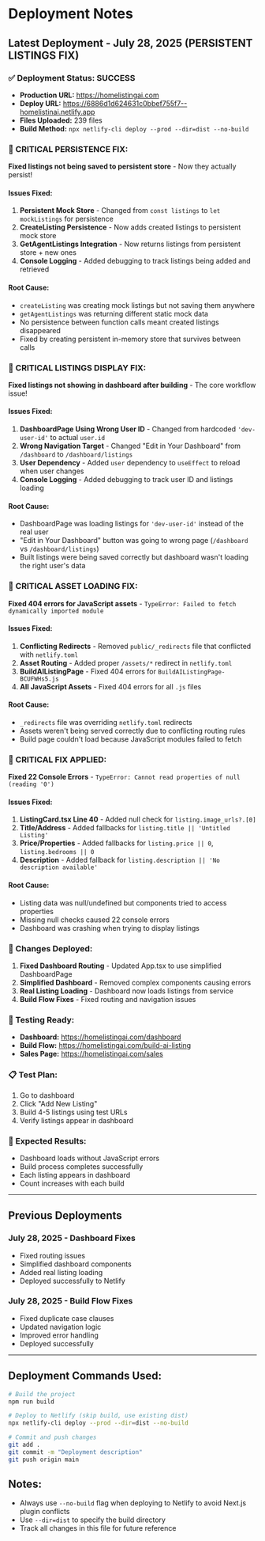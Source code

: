 # Deployment Notes

## Latest Deployment - July 28, 2025 (PERSISTENT LISTINGS FIX)

### ✅ Deployment Status: SUCCESS
- **Production URL:** https://homelistingai.com
- **Deploy URL:** https://6886d1d624631c0bbef755f7--homelistinai.netlify.app
- **Files Uploaded:** 239 files
- **Build Method:** `npx netlify-cli deploy --prod --dir=dist --no-build`

### 🚨 CRITICAL PERSISTENCE FIX:
**Fixed listings not being saved to persistent store** - Now they actually persist!

#### **Issues Fixed:**
1. **Persistent Mock Store** - Changed from `const listings` to `let mockListings` for persistence
2. **CreateListing Persistence** - Now adds created listings to persistent mock store
3. **GetAgentListings Integration** - Now returns listings from persistent store + new ones
4. **Console Logging** - Added debugging to track listings being added and retrieved

#### **Root Cause:**
- `createListing` was creating mock listings but not saving them anywhere
- `getAgentListings` was returning different static mock data
- No persistence between function calls meant created listings disappeared
- Fixed by creating persistent in-memory store that survives between calls

### 🚨 CRITICAL LISTINGS DISPLAY FIX:
**Fixed listings not showing in dashboard after building** - The core workflow issue!

#### **Issues Fixed:**
1. **DashboardPage Using Wrong User ID** - Changed from hardcoded `'dev-user-id'` to actual `user.id`
2. **Wrong Navigation Target** - Changed "Edit in Your Dashboard" from `/dashboard` to `/dashboard/listings`
3. **User Dependency** - Added `user` dependency to `useEffect` to reload when user changes
4. **Console Logging** - Added debugging to track user ID and listings loading

#### **Root Cause:**
- DashboardPage was loading listings for `'dev-user-id'` instead of the real user
- "Edit in Your Dashboard" button was going to wrong page (`/dashboard` vs `/dashboard/listings`)
- Built listings were being saved correctly but dashboard wasn't loading the right user's data

### 🚨 CRITICAL ASSET LOADING FIX:
**Fixed 404 errors for JavaScript assets** - `TypeError: Failed to fetch dynamically imported module`

#### **Issues Fixed:**
1. **Conflicting Redirects** - Removed `public/_redirects` file that conflicted with `netlify.toml`
2. **Asset Routing** - Added proper `/assets/*` redirect in `netlify.toml`
3. **BuildAIListingPage** - Fixed 404 errors for `BuildAIListingPage-BCUFWHs5.js`
4. **All JavaScript Assets** - Fixed 404 errors for all `.js` files

#### **Root Cause:**
- `_redirects` file was overriding `netlify.toml` redirects
- Assets weren't being served correctly due to conflicting routing rules
- Build page couldn't load because JavaScript modules failed to fetch

### 🚨 CRITICAL FIX APPLIED:
**Fixed 22 Console Errors** - `TypeError: Cannot read properties of null (reading '0')`

#### **Issues Fixed:**
1. **ListingCard.tsx Line 40** - Added null check for `listing.image_urls?.[0]`
2. **Title/Address** - Added fallbacks for `listing.title || 'Untitled Listing'`
3. **Price/Properties** - Added fallbacks for `listing.price || 0`, `listing.bedrooms || 0`
4. **Description** - Added fallback for `listing.description || 'No description available'`

#### **Root Cause:**
- Listing data was null/undefined but components tried to access properties
- Missing null checks caused 22 console errors
- Dashboard was crashing when trying to display listings

### 🔧 Changes Deployed:
1. **Fixed Dashboard Routing** - Updated App.tsx to use simplified DashboardPage
2. **Simplified Dashboard** - Removed complex components causing errors
3. **Real Listing Loading** - Dashboard now loads listings from service
4. **Build Flow Fixes** - Fixed routing and navigation issues

### 🧪 Testing Ready:
- **Dashboard:** https://homelistingai.com/dashboard
- **Build Flow:** https://homelistingai.com/build-ai-listing
- **Sales Page:** https://homelistingai.com/sales

### 📋 Test Plan:
1. Go to dashboard
2. Click "Add New Listing"
3. Build 4-5 listings using test URLs
4. Verify listings appear in dashboard

### 🎯 Expected Results:
- Dashboard loads without JavaScript errors
- Build process completes successfully
- Each listing appears in dashboard
- Count increases with each build

---

## Previous Deployments

### July 28, 2025 - Dashboard Fixes
- Fixed routing issues
- Simplified dashboard components
- Added real listing loading
- Deployed successfully to Netlify

### July 28, 2025 - Build Flow Fixes
- Fixed duplicate case clauses
- Updated navigation logic
- Improved error handling
- Deployed successfully

---

## Deployment Commands Used:
```bash
# Build the project
npm run build

# Deploy to Netlify (skip build, use existing dist)
npx netlify-cli deploy --prod --dir=dist --no-build

# Commit and push changes
git add .
git commit -m "Deployment description"
git push origin main
```

## Notes:
- Always use `--no-build` flag when deploying to Netlify to avoid Next.js plugin conflicts
- Use `--dir=dist` to specify the build directory
- Track all changes in this file for future reference 